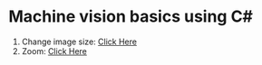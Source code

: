 # Machine vision basics using C#
<ol>
<li>Change image size: <a href="https://github.com/arioobarzan/Machine-vision-basics-using-csharp/tree/main/Image%20Change%20Size">Click Here</a></li>
<li>Zoom: <a href="https://github.com/arioobarzan/Machine-vision-basics-using-csharp/tree/main/Zoom">Click Here</a></li>
</ol>
